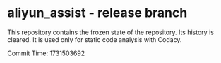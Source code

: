 # aliyun_assist - release branch

This repository contains the frozen state of the repository.
Its history is cleared. It is used only for static code
analysis with Codacy.

Commit Time: 1731503692